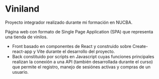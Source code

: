 # Viniland

Proyecto integrador realizado durante mi formación en NUCBA.

Página web con formato de Single Page Application (SPA) que representa una tienda de vinilos.

- Front basado en componentes de React y construido sobre Create-react-app y Vite durante el desarrollo del proyecto.
- Back constituido por scripts en Javascript cuyas funciones principales realizan la conexión a una API (también desarrollada durante el curso) que permite el registro, manejo de sesiónes activas y compras de un usuario.
